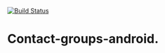 [![Build Status](https://travis-ci.org/jboss-outreach/contact-groups-android.svg?branch=master)](https://travis-ci.org/jboss-outreach/contact-groups-android)

# Contact-groups-android.
